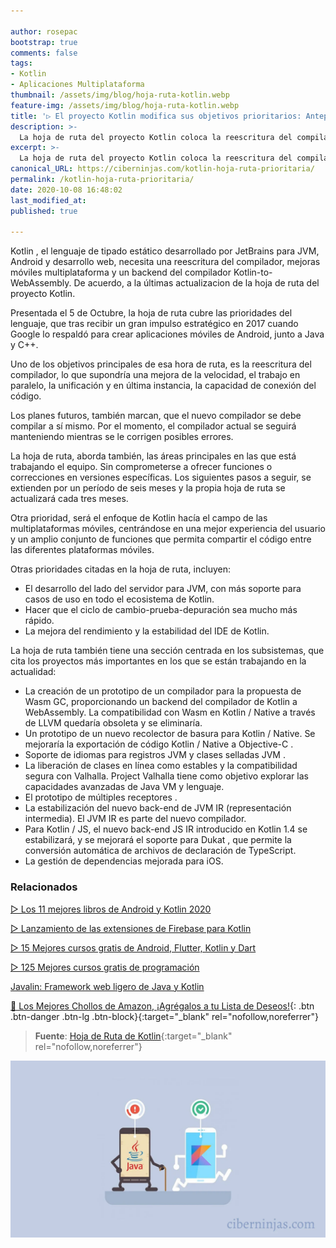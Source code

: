 ```yaml
---

author: rosepac
bootstrap: true
comments: false
tags:
- Kotlin
- Aplicaciones Multiplataforma
thumbnail: /assets/img/blog/hoja-ruta-kotlin.webp
feature-img: /assets/img/blog/hoja-ruta-kotlin.webp
title: '▷ El proyecto Kotlin modifica sus objetivos prioritarios: Anteponiendo ahora, la implementación de un nuevo compilador y la inserción de WebAssembly'
description: >-
  La hoja de ruta del proyecto Kotlin coloca la reescritura del compilador, el desarrollo móvil multiplataforma y la implementación de WebAssembly como objetivos prioritarios.
excerpt: >-
  La hoja de ruta del proyecto Kotlin coloca la reescritura del compilador, el desarrollo móvil multiplataforma y la implementación de WebAssembly como objetivos prioritarios.
canonical_URL: https://ciberninjas.com/kotlin-hoja-ruta-prioritaria/
permalink: /kotlin-hoja-ruta-prioritaria/
date: 2020-10-08 16:48:02
last_modified_at: 
published: true

---
```


Kotlin , el lenguaje de tipado estático desarrollado por JetBrains para JVM, Android y desarrollo web, necesita una reescritura del compilador, mejoras móviles multiplataforma y un backend del compilador Kotlin-to-WebAssembly. De acuerdo, a la últimas actualizacion de la hoja de ruta del proyecto Kotlin.

Presentada el 5 de Octubre, la hoja de ruta cubre las prioridades del lenguaje, que tras recibir un gran impulso estratégico en 2017 cuando Google lo respaldó para crear aplicaciones móviles de Android, junto a Java y C++.

Uno de los objetivos principales de esa hora de ruta, es la reescritura del compilador, lo que supondría una mejora de la velocidad, el trabajo en paralelo, la unificación y en última instancia, la capacidad de conexión del código.

Los planes futuros, también marcan, que el nuevo compilador se debe compilar a sí mismo. Por el momento, el compilador actual se seguirá manteniendo mientras se le corrigen posibles errores.

La hoja de ruta, aborda también, las áreas principales en las que está trabajando el equipo. Sin comprometerse a ofrecer funciones o correcciones en versiones específicas. Los siguientes pasos a seguir, se extienden por un período de seis meses y la propia hoja de ruta se actualizará cada tres meses.

Otra prioridad, será el enfoque de Kotlin hacía el campo de las multiplataformas móviles, centrándose en una mejor experiencia del usuario y un amplio conjunto de funciones que permita compartir el código entre las diferentes plataformas móviles.

Otras prioridades citadas en la hoja de ruta, incluyen:

- El desarrollo del lado del servidor para JVM, con más soporte para casos de uso en todo el ecosistema de Kotlin.
- Hacer que el ciclo de cambio-prueba-depuración sea mucho más rápido.
- La mejora del rendimiento y la estabilidad del IDE de Kotlin.

La hoja de ruta también tiene una sección centrada en los subsistemas, que cita los proyectos más importantes en los que se están trabajando en la actualidad:

- La creación de un prototipo de un compilador para la propuesta de Wasm GC, proporcionando un backend del compilador de Kotlin a WebAssembly. La compatibilidad con Wasm en Kotlin / Native a través de LLVM quedaría obsoleta y se eliminaría.
- Un prototipo de un nuevo recolector de basura para Kotlin / Native. Se mejoraría la exportación de código Kotlin / Native a Objective-C .
- Soporte de idiomas para registros JVM y clases selladas JVM .
- La liberación de clases en línea como estables y la compatibilidad segura con Valhalla. Project Valhalla tiene como objetivo explorar las capacidades avanzadas de Java VM y lenguaje.
- El prototipo de múltiples receptores .
- La estabilización del nuevo back-end de JVM IR (representación intermedia). El JVM IR es parte del nuevo compilador.
- Para Kotlin / JS, el nuevo back-end JS IR introducido en Kotlin 1.4 se estabilizará, y se mejorará el soporte para Dukat , que permite la conversión automática de archivos de declaración de TypeScript.
- La gestión de dependencias mejorada para iOS.

### **Relacionados** <!-- omit in toc -->

[▷ Los 11 mejores libros de Android y Kotlin 2020](https://ciberninjas.com/mejores-libros-android-kotlin/)

[▷ Lanzamiento de las extensiones de Firebase para Kotlin](https://ciberninjas.com/firebase-extensiones-kotlin/)

[▷ 15 Mejores cursos gratis de Android, Flutter, Kotlin y Dart](https://ciberninjas.com/cursos-android/)

[▷ 125 Mejores cursos gratis de programación](https://ciberninjas.com/cursos-programacion/)

[Javalin: Framework web ligero de Java y Kotlin](https://ciberninjas.com/javalin-framework/)

[🛒 Los Mejores Chollos de Amazon, ¡Agrégalos a tu Lista de Deseos!](/amazon/ "Los Mejores Chollos de Amazon, Ofertas Flash, Black Monday y Amazon Prime Day"){: .btn .btn-danger .btn-lg .btn-block}{:target="_blank" rel="nofollow,noreferrer"}

> **Fuente**: [Hoja de Ruta de Kotlin](https://kotlinlang.org/roadmap.html){:target="_blank" rel="nofollow,noreferrer"}

![El proyecto Kotlin modifica sus objetivos prioritarios. Anteponiendo ahora, la implementación de un nuevo compilador y la inserción de WebAssembly](/assets/img/blog/hoja-ruta-kotlin.webp "El proyecto Kotlin modifica sus objetivos prioritarios. Anteponiendo ahora, la implementación de un nuevo compilador y la inserción de WebAssembly")